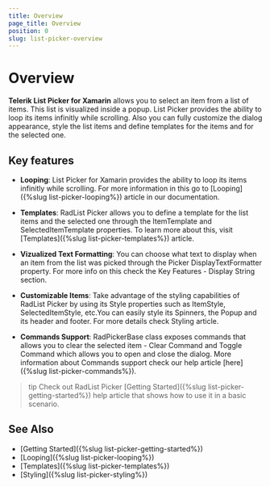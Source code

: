```yaml
---
title: Overview
page_title: Overview
position: 0
slug: list-picker-overview
---
```


# Overview

**Telerik List Picker for Xamarin** allows you to select an item from a list of items. This list is visualized inside a popup. List Picker provides the ability to loop its items infinitly while scrolling. Also you can fully customize the dialog appearance, style the list items and define templates for the items and for the selected one.  



## Key features

* **Looping**: List Picker for Xamarin provides the ability to loop its items infinitly while scrolling. For more information in this go to [Looping]({%slug list-picker-looping%}) article in our documentation.

* **Templates**: RadList Picker allows you to define a template for the list items and the selected one through the ItemTemplate and SelectedItemTemplate properties. To learn more about this, visit [Templates]({%slug list-picker-templates%}) article.

* **Vizualized Text Formatting**: You can choose what text to display when an item from the list was picked through the Picker DisplayTextFormatter property. For more info on this check the Key Features - Display String section.

* **Customizable Items**:  Take advantage of the styling capabilities of RadList Picker by using its Style properties such as ItemStyle, SelectedItemStyle, etc.You can easily style its Spinners, the Popup and its header and footer. For more details check Styling article.

* **Commands Support**: RadPickerBase class exposes commands that allows you to clear the selected item - Clear Command and Toggle Command which allows you to open and close the dialog. More information about Commands support check our help article [here]({%slug list-picker-commands%}).

>tip Check out RadList Picker [Getting Started]({%slug list-picker-getting-started%}) help article that shows how to use it in a basic scenario.

## See Also

- [Getting Started]({%slug list-picker-getting-started%})
- [Looping]({%slug list-picker-looping%})
- [Templates]({%slug list-picker-templates%})
- [Styling]({%slug list-picker-styling%})